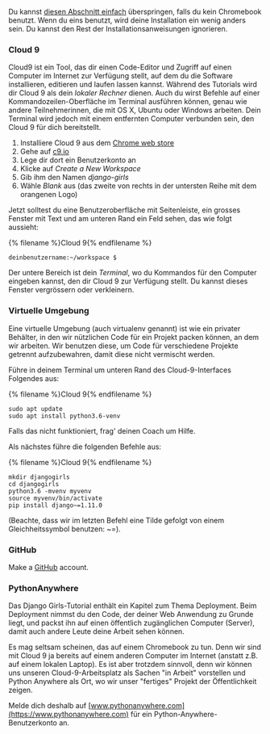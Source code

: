 Du kannst [diesen Abschnitt einfach](http://tutorial.djangogirls.org/en/installation/#install-python) überspringen, falls du kein Chromebook benutzt. Wenn du eins benutzt, wird deine Installation ein wenig anders sein. Du kannst den Rest der Installationsanweisungen ignorieren.

### Cloud 9

Cloud9 ist ein Tool, das dir einen Code-Editor und Zugriff auf einen Computer im Internet zur Verfügung stellt, auf dem du die Software installieren, editieren und laufen lassen kannst. Während des Tutorials wird dir Cloud 9 als dein *lokaler Rechner* dienen. Auch du wirst Befehle auf einer Kommandozeilen-Oberfläche im Terminal ausführen können, genau wie andere Teilnehmerinnen, die mit OS X, Ubuntu oder Windows arbeiten. Dein Terminal wird jedoch mit einem entfernten Computer verbunden sein, den Cloud 9 für dich bereitstellt.

1. Installiere Cloud 9 aus dem [Chrome web store](https://chrome.google.com/webstore/detail/cloud9/nbdmccoknlfggadpfkmcpnamfnbkmkcp)
2. Gehe auf [c9.io](https://c9.io)
3. Lege dir dort ein Benutzerkonto an
4. Klicke auf *Create a New Workspace*
5. Gib ihm den Namen *django-girls*
6. Wähle *Blank* aus (das zweite von rechts in der untersten Reihe mit dem orangenen Logo)

Jetzt solltest du eine Benutzeroberfläche mit Seitenleiste, ein grosses Fenster mit Text und am unteren Rand ein Feld sehen, das wie folgt aussieht:

{% filename %}Cloud 9{% endfilename %}

    deinbenutzername:~/workspace $
    

Der untere Bereich ist dein *Terminal*, wo du Kommandos für den Computer eingeben kannst, den dir Cloud 9 zur Verfügung stellt. Du kannst dieses Fenster vergrössern oder verkleinern.

### Virtuelle Umgebung

Eine virtuelle Umgebung (auch virtualenv genannt) ist wie ein privater Behälter, in den wir nützlichen Code für ein Projekt packen können, an dem wir arbeiten. Wir benutzen diese, um Code für verschiedene Projekte getrennt aufzubewahren, damit diese nicht vermischt werden.

Führe in deinem Terminal um unteren Rand des Cloud-9-Interfaces Folgendes aus:

{% filename %}Cloud 9{% endfilename %}

    sudo apt update
    sudo apt install python3.6-venv
    

Falls das nicht funktioniert, frag' deinen Coach um Hilfe.

Als nächstes führe die folgenden Befehle aus:

{% filename %}Cloud 9{% endfilename %}

    mkdir djangogirls
    cd djangogirls
    python3.6 -mvenv myvenv
    source myvenv/bin/activate
    pip install django~=1.11.0
    

(Beachte, dass wir im letzten Befehl eine Tilde gefolgt von einem Gleichheitssymbol benutzen: ~=).

### GitHub

Make a [GitHub](https://github.com) account.

### PythonAnywhere

Das Django Girls-Tutorial enthält ein Kapitel zum Thema Deployment. Beim Deployment nimmst du den Code, der deiner Web Anwendung zu Grunde liegt, und packst ihn auf einen öffentlich zugänglichen Computer (Server), damit auch andere Leute deine Arbeit sehen können.

Es mag seltsam scheinen, das auf einem Chromebook zu tun. Denn wir sind mit Cloud 9 ja bereits auf einem anderen Computer im Internet (anstatt z.B. auf einem lokalen Laptop). Es ist aber trotzdem sinnvoll, denn wir können uns unseren Cloud-9-Arbeitsplatz als Sachen "in Arbeit" vorstellen und Python Anywhere als Ort, wo wir unser "fertiges" Projekt der Öffentlichkeit zeigen.

Melde dich deshalb auf [www.pythonanywhere.com](https://www.pythonanywhere.com) für ein Python-Anywhere-Benutzerkonto an.